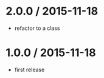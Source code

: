 2.0.0 / 2015-11-18
==================

* refactor to a class

1.0.0 / 2015-11-18
==================

* first release
